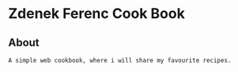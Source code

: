 # Zdenek Ferenc Cook Book

## About
    A simple web cookbook, where i will share my favourite recipes. 